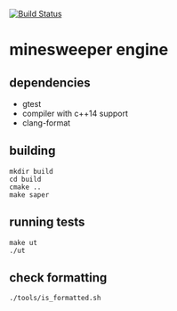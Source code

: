 [![Build Status](https://travis-ci.org/michalkaptur/minesweeper.svg?branch=master)](https://travis-ci.org/michalkaptur/minesweeper)

# minesweeper engine

## dependencies
  - gtest
  - compiler with c++14 support
  - clang-format

## building
```shell
mkdir build
cd build
cmake ..
make saper
```

## running tests
```shell
make ut
./ut
```

## check formatting
```shell
./tools/is_formatted.sh
```
